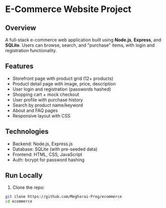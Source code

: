 # E-Commerce Website Project

## Overview
A full-stack e-commerce web application built using **Node.js**, **Express**, and **SQLite**. Users can browse, search, and "purchase" items, with login and registration functionality.

## Features
- Storefront page with product grid (12+ products)
- Product detail page with image, price, description
- User login and registration (passwords hashed)
- Shopping cart + mock checkout
- User profile with purchase history
- Search by product name/keyword
- About and FAQ pages
- Responsive layout with CSS

## Technologies
- Backend: Node.js, Express.js
- Database: SQLite (with pre-seeded data)
- Frontend: HTML, CSS, JavaScript
- Auth: bcrypt for password hashing

## Run Locally
1. Clone the repo:
```bash
git clone https://github.com/Megharai-Prog/ecommerce
cd ecommerce
